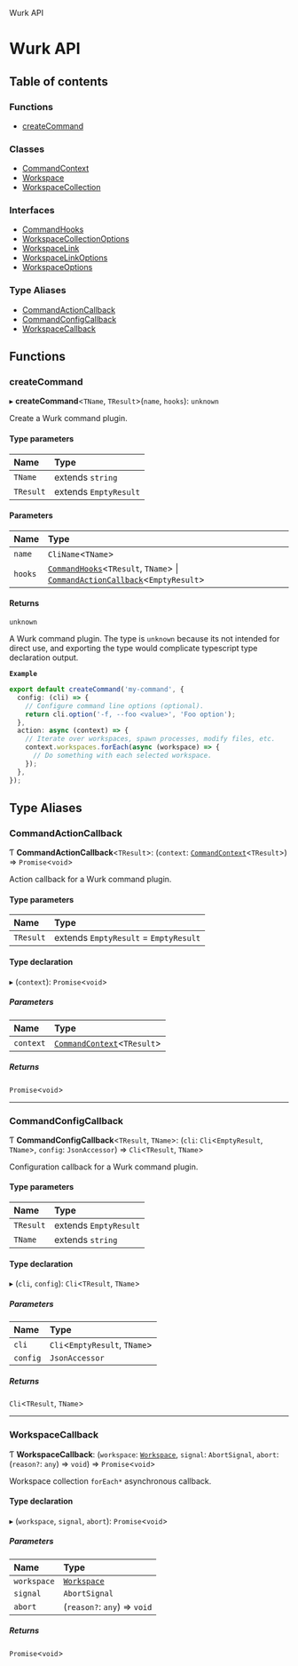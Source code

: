 Wurk API

# Wurk API

## Table of contents

### Functions

- [createCommand](README.md#createcommand)

### Classes

- [CommandContext](classes/CommandContext.md)
- [Workspace](classes/Workspace.md)
- [WorkspaceCollection](classes/WorkspaceCollection.md)

### Interfaces

- [CommandHooks](interfaces/CommandHooks.md)
- [WorkspaceCollectionOptions](interfaces/WorkspaceCollectionOptions.md)
- [WorkspaceLink](interfaces/WorkspaceLink.md)
- [WorkspaceLinkOptions](interfaces/WorkspaceLinkOptions.md)
- [WorkspaceOptions](interfaces/WorkspaceOptions.md)

### Type Aliases

- [CommandActionCallback](README.md#commandactioncallback)
- [CommandConfigCallback](README.md#commandconfigcallback)
- [WorkspaceCallback](README.md#workspacecallback)

## Functions

### createCommand

▸ **createCommand**\<`TName`, `TResult`\>(`name`, `hooks`): `unknown`

Create a Wurk command plugin.

#### Type parameters

| Name | Type |
| :------ | :------ |
| `TName` | extends `string` |
| `TResult` | extends `EmptyResult` |

#### Parameters

| Name | Type |
| :------ | :------ |
| `name` | `CliName`\<`TName`\> |
| `hooks` | [`CommandHooks`](interfaces/CommandHooks.md)\<`TResult`, `TName`\> \| [`CommandActionCallback`](README.md#commandactioncallback)\<`EmptyResult`\> |

#### Returns

`unknown`

A Wurk command plugin. The type is `unknown` because its not
intended for direct use, and exporting the type would complicate typescript
type declaration output.

**`Example`**

```ts
export default createCommand('my-command', {
  config: (cli) => {
    // Configure command line options (optional).
    return cli.option('-f, --foo <value>', 'Foo option');
  },
  action: async (context) => {
    // Iterate over workspaces, spawn processes, modify files, etc.
    context.workspaces.forEach(async (workspace) => {
      // Do something with each selected workspace.
    });
  },
});
```

## Type Aliases

### CommandActionCallback

Ƭ **CommandActionCallback**\<`TResult`\>: (`context`: [`CommandContext`](classes/CommandContext.md)\<`TResult`\>) => `Promise`\<`void`\>

Action callback for a Wurk command plugin.

#### Type parameters

| Name | Type |
| :------ | :------ |
| `TResult` | extends `EmptyResult` = `EmptyResult` |

#### Type declaration

▸ (`context`): `Promise`\<`void`\>

##### Parameters

| Name | Type |
| :------ | :------ |
| `context` | [`CommandContext`](classes/CommandContext.md)\<`TResult`\> |

##### Returns

`Promise`\<`void`\>

___

### CommandConfigCallback

Ƭ **CommandConfigCallback**\<`TResult`, `TName`\>: (`cli`: `Cli`\<`EmptyResult`, `TName`\>, `config`: `JsonAccessor`) => `Cli`\<`TResult`, `TName`\>

Configuration callback for a Wurk command plugin.

#### Type parameters

| Name | Type |
| :------ | :------ |
| `TResult` | extends `EmptyResult` |
| `TName` | extends `string` |

#### Type declaration

▸ (`cli`, `config`): `Cli`\<`TResult`, `TName`\>

##### Parameters

| Name | Type |
| :------ | :------ |
| `cli` | `Cli`\<`EmptyResult`, `TName`\> |
| `config` | `JsonAccessor` |

##### Returns

`Cli`\<`TResult`, `TName`\>

___

### WorkspaceCallback

Ƭ **WorkspaceCallback**: (`workspace`: [`Workspace`](classes/Workspace.md), `signal`: `AbortSignal`, `abort`: (`reason?`: `any`) => `void`) => `Promise`\<`void`\>

Workspace collection `forEach*` asynchronous callback.

#### Type declaration

▸ (`workspace`, `signal`, `abort`): `Promise`\<`void`\>

##### Parameters

| Name | Type |
| :------ | :------ |
| `workspace` | [`Workspace`](classes/Workspace.md) |
| `signal` | `AbortSignal` |
| `abort` | (`reason?`: `any`) => `void` |

##### Returns

`Promise`\<`void`\>
